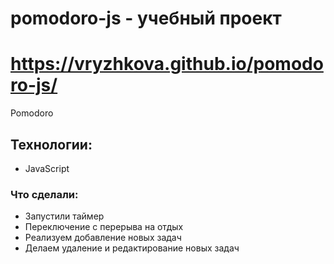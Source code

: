 # pomodoro-js - учебный проект

# https://vryzhkova.github.io/pomodoro-js/

Pomodoro

## Технологии:

- JavaScript

### Что сделали:

- Запустили таймер
- Переключение с перерыва на отдых
- Реализуем добавление новых задач
- Делаем удаление и редактирование новых задач

